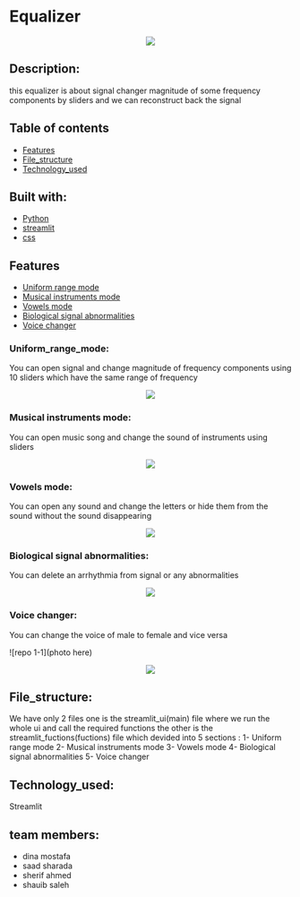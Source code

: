 # Equalizer
<p align="center">
    <img src="photo here">
</p>


## Description:
this equalizer is about signal changer magnitude of some frequency components by sliders and we can reconstruct back the signal  
## Table of contents

* [Features](#features)
* [File_structure](#file_structure)
* [Technology_used](#technology_used)

## Built with: 
* [Python](#python)
* [streamlit](#streamlit)
* [css](#css)

## Features
* [Uniform range mode](#Uniform_range_mode)
* [Musical instruments mode](#Musical_instruments_mode)
* [Vowels mode](#Vowels_mode)
* [Biological signal abnormalities](#Biological_signal_abnormalities)
* [Voice changer](#Voice_changer)

### Uniform_range_mode:
You can open signal and change magnitude of frequency components using 10 sliders which have the same range of frequency

<p align="center">
    <img src="photo here">
</p>



### Musical instruments mode:
You can open music song and change the sound of instruments using sliders 
<p align="center">
    <img src="photo here">
</p>

### Vowels mode:
You can open any sound and change the letters or hide them from the sound without the sound disappearing 
<p align="center">
    <img src="photo here">
</p>

### Biological signal abnormalities:
You can delete an arrhythmia from signal or any abnormalities

<p align="center">
    <img src="photo here">
</p>

### Voice changer:
You can change the voice of male to female and vice versa 

![repo 1-1](photo here)
<p align="center">
    <img src="photo here">
</p>


## File_structure:
We have only 2 files one is the streamlit_ui(main) file where we run the whole ui and call the required functions 
the other is the streamlit_fuctions(fuctions) file which devided into 5 sections : 
1- Uniform range mode 
2- Musical instruments mode
3- Vowels mode
4- Biological signal abnormalities
5- Voice changer


## Technology_used:
Streamlit 

## team members: 

- dina mostafa
- saad sharada 
- sherif ahmed 
- shauib saleh
